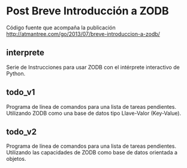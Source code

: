 Post Breve Introducción a ZODB
==============================

Código fuente que acompaña la publicación http://atmantree.com/go/2013/07/breve-introduccion-a-zodb/

interprete
----------

Serie de Instrucciones para usar ZODB con el intérprete interactivo de Python.

todo_v1
-------

Programa de línea de comandos para una lista de tareas pendientes. Utilizando 
ZODB como una base de datos tipo Llave-Valor (Key-Value).

todo_v2
-------

Programa de línea de comandos para una lista de tareas pendientes. Utilizando
las capacidades de ZODB como base de datos orientada a objetos.
